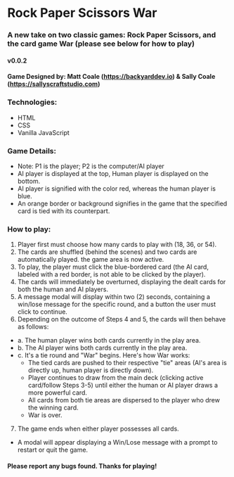 # Rock Paper Scissors War
### A new take on two classic games: Rock Paper Scissors, and the card game War (please see below for how to play)
#### v0.0.2
#### Game Designed by: Matt Coale (https://backyarddev.io) & Sally Coale (https://sallyscraftstudio.com)

### Technologies:
- HTML
- CSS
- Vanilla JavaScript

### Game Details:
- Note: P1 is the player; P2 is the computer/AI player
- AI player is displayed at the top, Human player is displayed on the bottom.
- AI player is signified with the color red, whereas the human player is blue.
- An orange border or background signifies in the game that the specified card is tied with its counterpart.

### How to play:
1. Player first must choose how many cards to play with (18, 36, or 54).
2. The cards are shuffled (behind the scenes) and two cards are automatically played. the game area is now active.
3. To play, the player must click the blue-bordered card (the AI card, labeled with a red border, is not able to be clicked by the player).
4. The cards will immediately be overturned, displaying the dealt cards for both the human and AI players.
5. A message modal will display within two (2) seconds, containing a win/lose message for the specific round, and a button the user must click to continue.
6. Depending on the outcome of Steps 4 and 5, the cards will then behave as follows:
  - a. The human player wins both cards currently in the play area.
  - b. The AI player wins both cards currently in the play area.
  - c. It's a tie round and "War" begins. Here's how War works:
    - The tied cards are pushed to their respective "tie" areas (AI's area is directly up, human player is directly down).
    - Player continues to draw from the main deck (clicking active card/follow Steps 3-5) until either the human or AI player draws a more powerful card.
    - All cards from both tie areas are dispersed to the player who drew the winning card.
    - War is over.
7. The game ends when either player possesses all cards.
  - A modal will appear displaying a Win/Lose message with a prompt to restart or quit the game.

#### Please report any bugs found. Thanks for playing!
